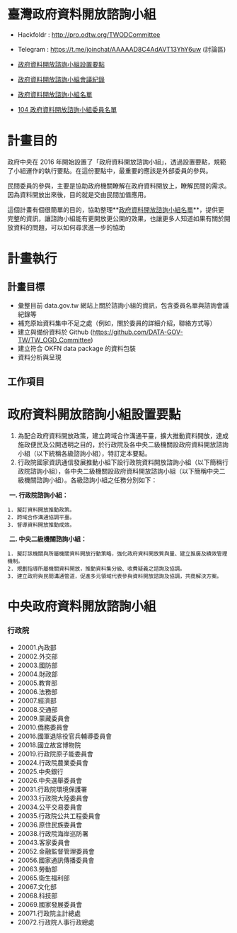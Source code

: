 # 臺灣政府資料開放諮詢小組

- Hackfoldr : http://pro.odtw.org/TWODCommittee
- Telegram : https://t.me/joinchat/AAAAAD8C4AdAVT13YhY6uw (討論區)


- [政府資料開放諮詢小組設置要點](http://www.ndc.gov.tw/cp.aspx?n=E8E2E9E3E4EAE332)
- [政府資料開放諮詢小組會議紀錄](http://data.gov.tw/meeting_minutes)
- [政府資料開放諮詢小組名單](http://data.gov.tw/consult_team)
- [104 政府資料開放諮詢小組委員名單](http://data.gov.tw/node/33021)

# 計畫目的

政府中央在 2016 年開始設置了「政府資料開放諮詢小組」，透過設置要點，規範了小組運作的執行要點。在這份要點中，最重要的應該是外部委員的參與。

民間委員的參與，主要是協助政府機關瞭解在政府資料開放上，瞭解民間的需求。因為資料開放出來後，目的就是交由民間加值應用。

這個計畫有個很簡單的目的，協助整理**[政府資料開放諮詢小組名單](http://data.gov.tw/consult_team)**，提供更完整的資訊，讓諮詢小組能有更開放更公開的效果，也讓更多人知道如果有關於開放資料的問題，可以如何尋求進一步的協助

# 計畫執行

## 計畫目標

- 彙整目前 data.gov.tw 網站上關於諮詢小組的資訊，包含委員名單與諮詢會議紀錄等
- 補充原始資料集中不足之處（例如，關於委員的詳細介紹，聯絡方式等）
- 建立與備份資料於 Github (https://github.com/DATA-GOV-TW/TW_OGD_Committee)
- 建立符合 OKFN data package 的資料包裝
- 資料分析與呈現

## 工作項目




# 政府資料開放諮詢小組設置要點
1. 為配合政府資料開放政策，建立跨域合作溝通平臺，擴大推動資料開放，達成施政便民及公開透明之目的，於行政院及各中央二級機關設政府資料開放諮詢小組（以下統稱各級諮詢小組），特訂定本要點。
2. 行政院國家資訊通信發展推動小組下設行政院資料開放諮詢小組（以下簡稱行政院諮詢小組），各中央二級機關設政府資料開放諮詢小組（以下簡稱中央二級機關諮詢小組）。各級諮詢小組之任務分別如下：

  **一. 行政院諮詢小組：**

    1. 擬訂資料開放推動政策。
    2. 跨域合作溝通協調平臺。
    3. 督導資料開放推動成效。
 
  **二. 中央二級機關諮詢小組：**
  
    1. 擬訂該機關與所屬機關資料開放行動策略，強化政府資料開放質與量、建立推廣及績效管理機制。
    2. 規劃指導所屬機關資料開放，推動資料集分級、收費疑義之諮詢及協調。
    3. 建立政府與民間溝通管道，促進多元領域代表參與資料開放諮詢及協調，共商解決方案。

# 中央政府資料開放諮詢小組

### 行政院

- 20001.內政部
- 20002.外交部
- 20003.國防部
- 20004.財政部
- 20005.教育部
- 20006.法務部
- 20007.經濟部
- 20008.交通部
- 20009.蒙藏委員會
- 20010.僑務委員會
- 20016.國軍退除役官兵輔導委員會
- 20018.國立故宮博物院
- 20019.行政院原子能委員會
- 20024.行政院農業委員會
- 20025.中央銀行
- 20026.中央選舉委員會
- 20031.行政院環境保護署
- 20033.行政院大陸委員會
- 20034.公平交易委員會
- 20035.行政院公共工程委員會
- 20036.原住民族委員會
- 20038.行政院海岸巡防署
- 20043.客家委員會
- 20052.金融監督管理委員會
- 20056.國家通訊傳播委員會
- 20063.勞動部
- 20065.衛生福利部
- 20067.文化部
- 20068.科技部
- 20069.國家發展委員會
- 20071.行政院主計總處
- 20072.行政院人事行政總處
